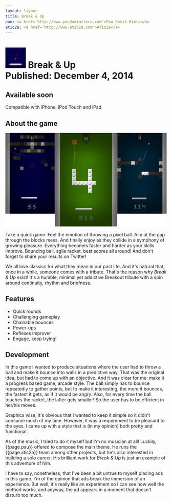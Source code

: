 ```yaml
---
layout: layout
title: Break & Up
pau: <a href='http://www.paudamiariera.com'>Pau Damià Riera</a>
atic2a: <a href='http://www.atic2a.com'>Atic2a</a>
---
```


![Break & Up icon](images/breakandup.png) Break & Up <section class="byline">Published: December 4, 2014</section>
===

Available soon
---

Compatible with iPhone, iPod Touch and iPad.

About the game
---

![Break & Up screenshot](images/breakandup_scr.png)

Take a quick game. Feel the emotion of throwing a pixel ball. Aim at the gap through the blocks mess. And finally enjoy as they collide in a symphony of growing pleasure. Everything becomes faster and harder as your skills improve. Bouncing ball, agile racket, best scores all around! And don't forget to share your results on Twitter!

We all love classics for what they mean in our past life. And it's natural that, once in a while, someone comes with a tribute. That's the reason why *Break & Up* exist! It's a humble, minimal yet addictive Breakout tribute with a spin around continuity, rhythm and briefness.

Features
---
  
- <i class="icon icon-ok"></i>Quick rounds
- <i class="icon icon-ok"></i>Challenging gameplay
- <i class="icon icon-ok"></i>Chainable bounces
- <i class="icon icon-ok"></i>Power-ups
- <i class="icon icon-ok"></i>Reflexes improver
- <i class="icon icon-ok"></i>Engage, keep trying!

Development
---

In this game I wanted to produce situations where the user had to throw a ball and make it bounce into walls in a predictive way. That was the original idea, but had to come up with an objective. And it was clear for me: make it a progress based game, arcade style. The ball simply has to bounce repeatedly to gather points, but to make it interesting, the more it bounces, the fastest it gets, as if it would be angry. Also, for every time the ball touches the racket, the latter gets smaller! So the user has to be efficient in her/his moves.

Graphics wise, it's obvious that I wanted to keep it simple so it didn't consume much of my time. However, it was a requirement to be pleasant to the eyes. I came up with a style that is (in my opinion) both pretty and functional.

As of the music, I tried to do it myself but I'm no musician at all! Luckily, {{page.pau}} offered to compose the main theme. He runs the {{page.atic2a}} team among other projects, but he's also interested in building a solo career. His brilliant work for *Break & Up* is just an example of this adventure of him.

I have to say, nonetheless, that I've been a bit untrue to myself placing ads in this game. I'm of the opinion that ads break the immersion of an experience. But well, it's really like an experiment so I can see how well the method works, and anyway, the ad appears in a moment that doesn't disturb too much.
